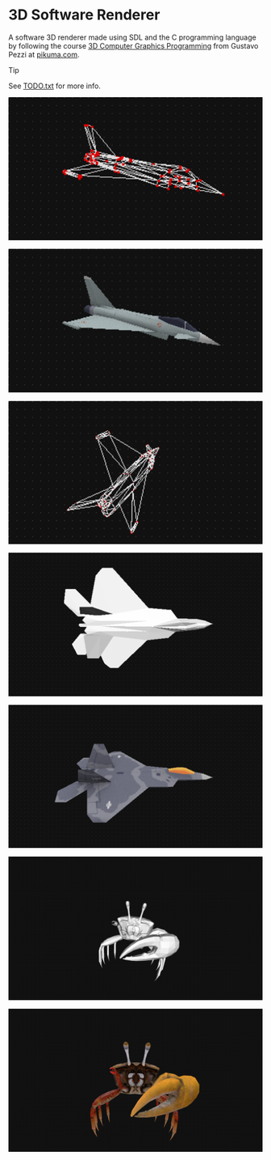 # 3D Software Renderer

A software 3D renderer made using SDL and the C programming language by following the course [3D Computer Graphics Programming](https://pikuma.com/courses/learn-3d-computer-graphics-programming) from Gustavo Pezzi at [pikuma.com](https://pikuma.com).

> [!TIP]
> See [TODO.txt](TODO.txt) for more info.

![screenshot](screenshots/screenshot_00.png?raw=true "screenshot")

![screenshot](screenshots/screenshot_01.png?raw=true "screenshot")

![screenshot](screenshots/screenshot_02.png?raw=true "screenshot")

![screenshot](screenshots/screenshot_03.png?raw=true "screenshot")

![screenshot](screenshots/screenshot_04.png?raw=true "screenshot")

![screenshot](screenshots/screenshot_05.png?raw=true "screenshot")

![screenshot](screenshots/screenshot_06.png?raw=true "screenshot")
